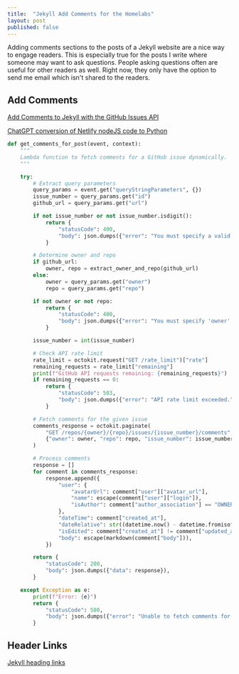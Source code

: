 ```yaml
---
title:  "Jekyll Add Comments for the Homelabs"
layout: post
published: false
---
```


Adding comments sections to the posts of a Jekyll website are a nice way to engage readers. This is especially true for the posts I write where someone may want to ask questions. People asking questions often are useful for other readers as well. Right now, they only have the option to send me email which isn't shared to the readers.

<!-- excerpt-end -->

## Add Comments

[Add Comments to Jekyll with the GitHub Issues API](https://www.aleksandrhovhannisyan.com/blog/jekyll-comment-system-github-issues/)

[ChatGPT conversion of Netlify nodeJS code to Python](https://chatgpt.com/c/67804dbd-2d38-8010-8074-f43b50bee567)

``` python
def get_comments_for_post(event, context):
    """
    Lambda function to fetch comments for a GitHub issue dynamically.
    """

    try:
        # Extract query parameters
        query_params = event.get("queryStringParameters", {})
        issue_number = query_params.get("id")
        github_url = query_params.get("url")

        if not issue_number or not issue_number.isdigit():
            return {
                "statusCode": 400,
                "body": json.dumps({"error": "You must specify a valid issue ID."}),
            }

        # Determine owner and repo
        if github_url:
            owner, repo = extract_owner_and_repo(github_url)
        else:
            owner = query_params.get("owner")
            repo = query_params.get("repo")

        if not owner or not repo:
            return {
                "statusCode": 400,
                "body": json.dumps({"error": "You must specify 'owner' and 'repo' or provide a valid GitHub URL."}),
            }

        issue_number = int(issue_number)

        # Check API rate limit
        rate_limit = octokit.request("GET /rate_limit")["rate"]
        remaining_requests = rate_limit["remaining"]
        print(f"GitHub API requests remaining: {remaining_requests}")
        if remaining_requests == 0:
            return {
                "statusCode": 503,
                "body": json.dumps({"error": "API rate limit exceeded."}),
            }

        # Fetch comments for the given issue
        comments_response = octokit.paginate(
            "GET /repos/{owner}/{repo}/issues/{issue_number}/comments",
            {"owner": owner, "repo": repo, "issue_number": issue_number},
        )

        # Process comments
        response = []
        for comment in comments_response:
            response.append({
                "user": {
                    "avatarUrl": comment["user"]["avatar_url"],
                    "name": escape(comment["user"]["login"]),
                    "isAuthor": comment["author_association"] == "OWNER",
                },
                "dateTime": comment["created_at"],
                "dateRelative": str((datetime.now() - datetime.fromisoformat(comment["created_at"].replace("Z", ""))).days) + " days ago",
                "isEdited": comment["created_at"] != comment["updated_at"],
                "body": escape(markdown(comment["body"])),
            })

        return {
            "statusCode": 200,
            "body": json.dumps({"data": response}),
        }

    except Exception as e:
        print(f"Error: {e}")
        return {
            "statusCode": 500,
            "body": json.dumps({"error": "Unable to fetch comments for this post."}),
        }
```

## Header Links

[Jekyll heading links](https://remarkablemark.org/blog/2020/04/04/jekyll-heading-anchor-links/)
